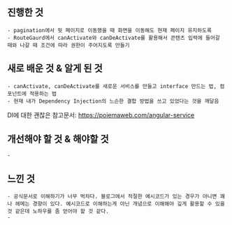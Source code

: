 ## 진행한 것
    - pagination에서 뒷 페이지로 이동했을 때 화면을 이동해도 현재 페이지 유지하도록
    - RouteGaurd에서 canActivate와 canDeActivate를 활용해서 콘텐츠 입력에 들어갈 때와 나갈 때 조건에 따라 권한이 주어지도록 만들기


## 새로 배운 것 & 알게 된 것
    - canActivate, canDeActivate를 새로운 서비스를 만들고 interface 만드는 법, 컴포넌트에 적용하는 법
    - 현재 내가 Dependency Injection의 느슨한 결합 방법을 쓰고 있었다는 것을 깨달음
   DI에 대한 괜찮은 참고문서: https://poiemaweb.com/angular-service

## 개선해야 할 것 & 해야할 것
    - 


## 느낀 것
    - 공식문서로 이해하기가 너무 벅차다. 블로그에서 적절한 예시코드가 있는 경우가 아니면 꽤나 헤메는 경향이 있다. 예시코드로 이해하는게 아닌 개념으로 이해해야 깊게 활용할 수 있을 것 같은데 노하우를 좀 얻어야 할 것 같다.
    - 